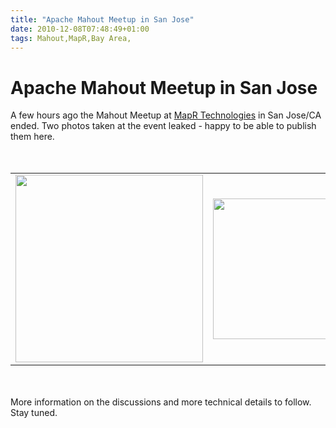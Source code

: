 ```yaml
---
title: "Apache Mahout Meetup in San Jose"
date: 2010-12-08T07:48:49+01:00
tags: Mahout,MapR,Bay Area,
---
```


# Apache Mahout Meetup in San Jose


A few hours ago the Mahout Meetup at <a href="http://www.maprtechnologies.com/">MapR Technologies</a> in San Jose/CA 
ended. Two photos taken at the event leaked - happy to be able to publish them here.<br><br><table><tr><td><a 
href="http://isabel-drost.de/Bilder/wordpress/mahout_sfo_2.jpg"><img 
src="http://isabel-drost.de/Bilder/wordpress/mahout_sfo_2.jpg" width="300"/></a></td><td><a 
href="http://isabel-drost.de/Bilder/wordpress/mahout_sfo_1.JPG"><img 
src="http://isabel-drost.de/Bilder/wordpress/mahout_sfo_1.JPG" height="225"/></a></td><br></tr></table><br><br>More 
information on the discussions and more technical details to follow. Stay tuned.
